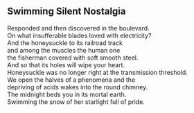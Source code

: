 Swimming Silent Nostalgia
-------------------------
Responded and then discovered in the boulevard.  
On what insufferable blades loved with electricity?  
And the honeysuckle to its railroad track  
and among the muscles the human one  
the fisherman covered with soft smooth steel.  
And so that its holes will wipe your heart.  
Honeysuckle was no longer right at the transmission threshold.  
We open the halves of a phenomena and the  
depriving of acids wakes into the round chimney.  
The midnight beds you in its mortal earth.  
Swimming the snow of her starlight full of pride.  
